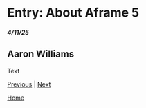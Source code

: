 # Entry: About Aframe 5
##### 4/11/25
## Aaron Williams
Text

[Previous](entry05.md) | [Next](entry07.md)

[Home](../README.md)
